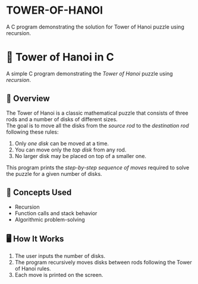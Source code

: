 # TOWER-OF-HANOI
A C program demonstrating the solution for Tower of Hanoi puzzle using recursion.
# 🏰 Tower of Hanoi in C

A simple C program demonstrating the *Tower of Hanoi* puzzle using *recursion*.

## 📘 Overview
The Tower of Hanoi is a classic mathematical puzzle that consists of three rods and a number of disks of different sizes.  
The goal is to move all the disks from the *source rod* to the *destination rod* following these rules:

1. Only *one disk* can be moved at a time.  
2. You can move only the *top disk* from any rod.  
3. No larger disk may be placed on top of a smaller one.

This program prints the *step-by-step sequence of moves* required to solve the puzzle for a given number of disks.

## 🧠 Concepts Used
- Recursion  
- Function calls and stack behavior  
- Algorithmic problem-solving

## 🖥 How It Works
1. The user inputs the number of disks.  
2. The program recursively moves disks between rods following the Tower of Hanoi rules.  
3. Each move is printed on the screen.
